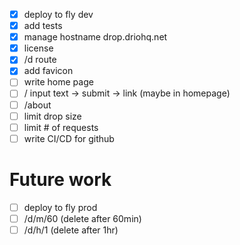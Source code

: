 - [x] deploy to fly dev
- [x] add tests
- [x] manage hostname drop.driohq.net
- [x] license
- [x] /d route
- [x] add favicon
- [ ] write home page
- [ ] / input text -> submit -> link (maybe in homepage)
- [ ] /about
- [ ] limit drop size
- [ ] limit # of requests
- [ ] write CI/CD for github

# Future work

- [ ] deploy to fly prod
- [ ] /d/m/60 (delete after 60min)
- [ ] /d/h/1 (delete after 1hr)
